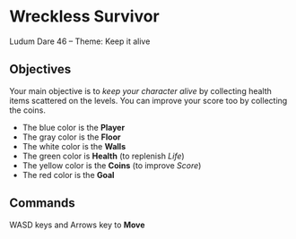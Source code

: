 # Wreckless Survivor

Ludum Dare 46 – Theme: Keep it alive

## Objectives

Your main objective is to *keep your character alive* by collecting health items scattered on the levels. You can improve your score too by collecting the coins.

- The blue color is the **Player**
- The gray color is the **Floor**
- The white color is the **Walls**
- The green color is **Health** (to replenish *Life*)
- The yellow color is the **Coins** (to improve *Score*)
- The red color is the **Goal**

## Commands

WASD keys and Arrows key to **Move**
